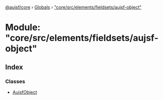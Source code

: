 [@aujsf/core](../README.md) › [Globals](../globals.md) › ["core/src/elements/fieldsets/aujsf-object"](_core_src_elements_fieldsets_aujsf_object_.md)

# Module: "core/src/elements/fieldsets/aujsf-object"

## Index

### Classes

* [AujsfObject](../classes/_core_src_elements_fieldsets_aujsf_object_.aujsfobject.md)
